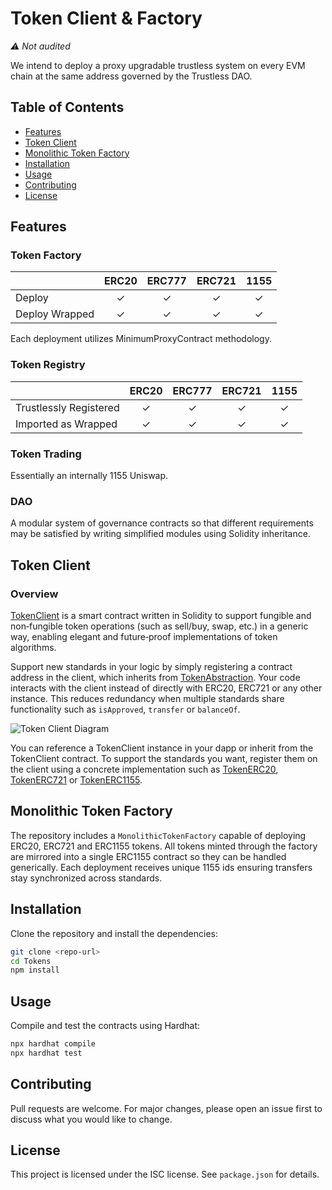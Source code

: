 # Token Client & Factory

*⚠️ Not audited*

We intend to deploy a proxy upgradable trustless system on every EVM chain at the same address governed by the Trustless DAO.

## Table of Contents
- [Features](#features)
- [Token Client](#token-client)
- [Monolithic Token Factory](#monolithic-token-factory)
- [Installation](#installation)
- [Usage](#usage)
- [Contributing](#contributing)
- [License](#license)

## Features
### Token Factory
|               | ERC20 | ERC777 | ERC721 | 1155 |
|---------------|:----:|:----:|:----:|:----:|
| Deploy        | ✓ | ✓ | ✓ | ✓ |
| Deploy Wrapped| ✓ | ✓ | ✓ | ✓ |

Each deployment utilizes MinimumProxyContract methodology.

### Token Registry
|                     | ERC20 | ERC777 | ERC721 | 1155 |
|---------------------|:----:|:----:|:----:|:----:|
| Trustlessly Registered | ✓ | ✓ | ✓ | ✓ |
| Imported as Wrapped    | ✓ | ✓ | ✓ | ✓ |

### Token Trading
Essentially an internally 1155 Uniswap.

### DAO
A modular system of governance contracts so that different requirements may be satisfied by writing simplified modules using Solidity inheritance.

## Token Client
### Overview
[TokenClient](contracts/TokenClient.sol) is a smart contract written in Solidity to support fungible and non‑fungible token operations (such as sell/buy, swap, etc.) in a generic way, enabling elegant and future‑proof implementations of token algorithms.

Support new standards in your logic by simply registering a contract address in the client, which inherits from [TokenAbstraction](contracts/TokenAbstraction.sol). Your code interacts with the client instead of directly with ERC20, ERC721 or any other instance. This reduces redundancy when multiple standards share functionality such as `isApproved`, `transfer` or `balanceOf`.

![Token Client Diagram](./imgs/TokenClientDiagram.PNG)

You can reference a TokenClient instance in your dapp or inherit from the TokenClient contract. To support the standards you want, register them on the client using a concrete implementation such as [TokenERC20](contracts/concretes/TokenERC20.sol), [TokenERC721](contracts/concretes/TokenERC721.sol) or [TokenERC1155](contracts/concretes/TokenERC1155.sol).

## Monolithic Token Factory
The repository includes a `MonolithicTokenFactory` capable of deploying ERC20, ERC721 and ERC1155 tokens. All tokens minted through the factory are mirrored into a single ERC1155 contract so they can be handled generically. Each deployment receives unique 1155 ids ensuring transfers stay synchronized across standards.

## Installation
Clone the repository and install the dependencies:
```bash
git clone <repo-url>
cd Tokens
npm install
```

## Usage
Compile and test the contracts using Hardhat:
```bash
npx hardhat compile
npx hardhat test
```

## Contributing
Pull requests are welcome. For major changes, please open an issue first to discuss what you would like to change.

## License
This project is licensed under the ISC license. See `package.json` for details.
